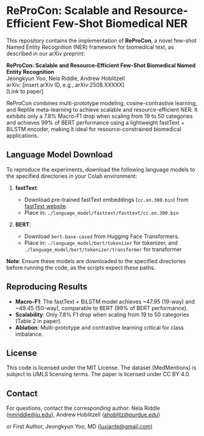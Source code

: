 # ReProCon: Scalable and Resource-Efficient Few-Shot Biomedical NER

This repository contains the implementation of **ReProCon**, a novel few-shot Named Entity Recognition (NER) framework for biomedical text, as described in our arXiv preprint:

**ReProCon: Scalable and Resource-Efficient Few-Shot Biomedical Named Entity Recognition**  
Jeongkyun Yoo, Nela Riddle, Andrew Hoblitzell  
arXiv: [insert arXiv ID, e.g., arXiv:2508.XXXXX]  
[Link to paper]

ReProCon combines multi-prototype modeling, cosine-contrastive learning, and Reptile meta-learning to achieve scalable and resource-efficient NER. It exhibits only a 7.8% Macro-F1 drop when scaling from 19 to 50 categories and achieves 99% of BERT performance using a lightweight fastText + BiLSTM encoder, making it ideal for resource-constrained biomedical applications.

## Language Model Download
To reproduce the experiments, download the following language models to the specified directories in your Colab environment:

1. **fastText**:
   - Download pre-trained fastText embeddings (`cc.en.300.bin`) from [fastText website](https://fasttext.cc/docs/en/crawl-vectors.html).
   - Place in: `./language_model/fasttext/fasttext/cc.en.300.bin`

2. **BERT**:
   - Download `bert-base-cased` from Hugging Face Transformers.
   - Place in: `./language_model/bert/tokenizer` for tokenizer, and `./language_model/bert/tokenizer/transformer` for transformer

**Note**: Ensure these models are downloaded to the specified directories before running the code, as the scripts expect these paths.

## Reproducing Results
- **Macro-F1**: The fastText + BiLSTM model achieves ~47.95 (19-way) and ~49.45 (50-way), comparable to BERT (99% of BERT performance).
- **Scalability**: Only 7.8% F1 drop when scaling from 19 to 50 categories (Table 2 in paper).
- **Ablation**: Multi-prototype and contrastive learning critical for class imbalance.

## License
This code is licensed under the MIT License. The dataset (MedMentions) is subject to UMLS licensing terms. The paper is licensed under CC BY 4.0.

## Contact
For questions, contact the corresponding author: Nela Riddle (nmriddle@iu.edu), Andrew Hoblitzell (ahoblitz@purdue.edu)

or First Author, Jeongkyun Yoo, MD (luxiante@gmail.com)
